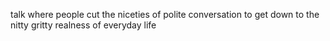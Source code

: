talk where people cut the niceties of polite conversation to get down to the nitty gritty realness of everyday life
